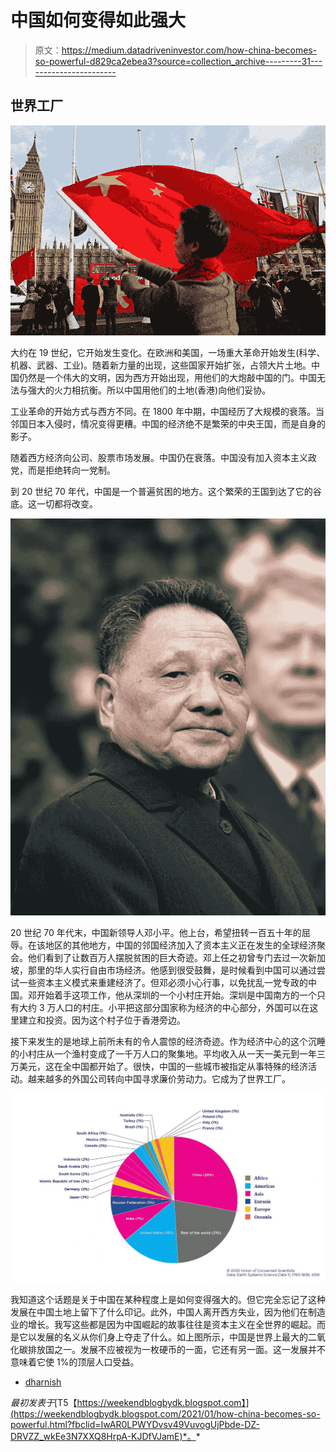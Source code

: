 # 中国如何变得如此强大

> 原文：<https://medium.datadriveninvestor.com/how-china-becomes-so-powerful-d829ca2ebea3?source=collection_archive---------31----------------------->

## 世界工厂

![](img/4ba9eab9efe11d02e1f1698e7a4d83e2.png)

大约在 19 世纪，它开始发生变化。在欧洲和美国，一场重大革命开始发生(科学、机器、武器、工业)。随着新力量的出现，这些国家开始扩张，占领大片土地。中国仍然是一个伟大的文明，因为西方开始出现，用他们的大炮敲中国的门。中国无法与强大的火力相抗衡。所以中国用他们的土地(香港)向他们妥协。

工业革命的开始方式与西方不同。在 1800 年中期，中国经历了大规模的衰落。当邻国日本入侵时，情况变得更糟。中国的经济绝不是繁荣的中央王国，而是自身的影子。

随着西方经济向公司、股票市场发展。中国仍在衰落。中国没有加入资本主义政党，而是拒绝转向一党制。

到 20 世纪 70 年代，中国是一个普遍贫困的地方。这个繁荣的王国到达了它的谷底。这一切都将改变。

![](img/48e73703a5c5a5e36cb673e90d351db5.png)

20 世纪 70 年代末，中国新领导人邓小平。他上台，希望扭转一百五十年的屈辱。在该地区的其他地方，中国的邻国经济加入了资本主义正在发生的全球经济聚会。他们看到了让数百万人摆脱贫困的巨大奇迹。邓上任之初曾专门去过一次新加坡，那里的华人实行自由市场经济。他感到很受鼓舞，是时候看到中国可以通过尝试一些资本主义模式来重建经济了。但邓必须小心行事，以免扰乱一党专政的中国。邓开始着手这项工作，他从深圳的一个小村庄开始。深圳是中国南方的一个只有大约 3 万人口的村庄。小平把这部分国家称为经济的中心部分，外国可以在这里建立和投资。因为这个村子位于香港旁边。

接下来发生的是地球上前所未有的令人震惊的经济奇迹。作为经济中心的这个沉睡的小村庄从一个渔村变成了一千万人口的聚集地。平均收入从一天一美元到一年三万美元，这在全中国都开始了。很快，中国的一些城市被指定从事特殊的经济活动。越来越多的外国公司转向中国寻求廉价劳动力。它成为了世界工厂。

![](img/22cbe02024f3cca721c23a370addc779.png)

我知道这个话题是关于中国在某种程度上是如何变得强大的。但它完全忘记了这种发展在中国土地上留下了什么印记。此外，中国人离开西方失业，因为他们在制造业的增长。我写这些都是因为中国崛起的故事往往是资本主义在全世界的崛起。而是它以发展的名义从你们身上夺走了什么。如上图所示，中国是世界上最大的二氧化碳排放国之一。发展不应被视为一枚硬币的一面，它还有另一面。这一发展并不意味着它使 1%的顶层人口受益。

- [dharnish](https://www.facebook.com/giridharnish/?view_public_for=100235262077830)

*最初发表于*[T5【https://weekendblogbydk.blogspot.com】](https://weekendblogbydk.blogspot.com/2021/01/how-china-becomes-so-powerful.html?fbclid=IwAR0LPWYDvsv49VuvogUjPbde-DZ-DRVZZ_wkEe3N7XXQ8HrpA-KJDfVJamE)*。*